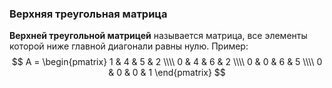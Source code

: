 ### Верхняя треугольная матрица
**Верхней треугольной матрицей** называется матрица, все элементы которой ниже главной диагонали равны нулю.
Пример:
$$
A = \begin{pmatrix}
1 & 4 & 5 & 2 \\\\ 
0 & 4 & 6 & 2 \\\\ 
0 & 0 & 6 & 5 \\\\ 
0 & 0 & 0 & 1
\end{pmatrix}
$$
